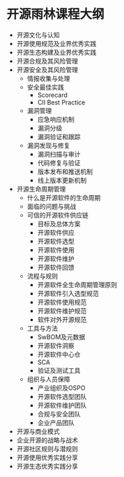 # 开源雨林课程大纲

* 开源文化与认知
* 开源使用规范及业界优秀实践
* 开源生态构建及业界优秀实践
* 开源合规及其风险管理
* 开源安全及其风险管理
    * 情报收集与处理
    * 安全最佳实践
        * Scorecard
        * CII Best Practice
    * 漏洞管理
        * 应急响应机制
        * 漏洞分级
        * 漏洞验证和跟踪
    * 漏洞发现与修复
        * 漏洞扫描与审计
        * 代码修复与验证
        * 版本发布和推送机制
        * 线上版本更新机制
* 开源生命周期管理
    * 什么是开源软件的生命周期
    * 面临的问题与挑战
    * 可信的开源软件供应链
        * 目标及总体方案
        * 开源软件供应
        * 开源软件选型
        * 开源软件使用
        * 开源软件维护
        * 开源软件回馈
    * 流程与规则
        * 开源软件全生命周期管理原则
        * 开源软件引入选型规范
        * 开源软件使用规范
        * 开源软件维护规范
        * 软件对外开源规范
    * 工具与方法
        * SwBOM及元数据
        * 开源软件洞察
        * 开源软件中心仓
        * SCA
        * 验证及测试工具
    * 组织与人员保障
        * 产业组织及OSPO
        * 开源软件选型团队
        * 开源软件维护团队
        * 合规与安全团队
        * 企业产品团队
* 开源与商业模式
* 企业开源的战略与战术
* 开源社区规则与潜规则
* 开源使用优秀实践分享
* 开源生态优秀实践分享
